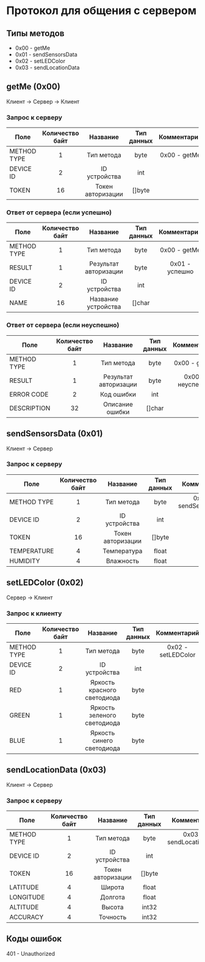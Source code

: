 # Протокол для общения с сервером

## Типы методов
- 0x00 - getMe
- 0x01 - sendSensorsData
- 0x02 - setLEDColor
- 0x03 - sendLocationData

## getMe (0x00)
Клиент -> Сервер -> Клиент
### Запрос к серверу
| Поле        | Количество байт |     Название      | Тип данных | Комментарий  |
|-------------|:---------------:|:-----------------:|:----------:|:------------:|
| METHOD TYPE |        1        |    Тип метода     |    byte    | 0x00 - getMe |
| DEVICE ID   |        2        |   ID устройства   |    int     |              |
| TOKEN       |       16        | Токен авторизации |   []byte   |              |
### Ответ от сервера (если успешно)
| Поле        | Количество байт |       Название        | Тип данных |  Комментарий   |
|-------------|:---------------:|:---------------------:|:----------:|:--------------:|
| METHOD TYPE |        1        |      Тип метода       |    byte    |  0x00 - getMe  |
| RESULT      |        1        | Результат авторизации |    byte    | 0x01 - успешно |
| DEVICE ID   |        2        |     ID устройства     |    int     |                |
| NAME        |       16        |  Название устройства  |   []char   |                |
### Ответ от сервера (если неуспешно)
| Поле        | Количество байт |       Название        | Тип данных |   Комментарий    |
|-------------|:---------------:|:---------------------:|:----------:|:----------------:|
| METHOD TYPE |        1        |      Тип метода       |    byte    |   0x00 - getMe   |
| RESULT      |        1        | Результат авторизации |    byte    | 0x00 - неуспешно |
| ERROR CODE  |        2        |      Код ошибки       |    int     |                  |
| DESCRIPTION |       32        |    Описание ошибки    |   []char   |                  |
## sendSensorsData (0x01)
Клиент -> Сервер
### Запрос к серверу
| Поле        | Количество байт |     Название      | Тип данных |      Комментарий       |
|-------------|:---------------:|:-----------------:|:----------:|:----------------------:|
| METHOD TYPE |        1        |    Тип метода     |    byte    | 0x01 - sendSensorsData |
| DEVICE ID   |        2        |   ID устройства   |    int     |                        |
| TOKEN       |       16        | Токен авторизации |   []byte   |                        |
| TEMPERATURE |        4        |    Температура    |   float    |                        |
| HUMIDITY    |        4        |     Влажность     |   float    |                        |
## setLEDColor (0x02)
Сервер -> Клиент
### Запрос к клиенту
| Поле        | Количество байт |          Название           | Тип данных |    Комментарий     |
|-------------|:---------------:|:---------------------------:|:----------:|:------------------:|
| METHOD TYPE |        1        |         Тип метода          |    byte    | 0x02 - setLEDColor |
| DEVICE ID   |        2        |        ID устройства        |    int     |                    |
| RED         |        1        | Яркость красного светодиода |    byte    |                    |
| GREEN       |        1        | Яркость зеленого светодиода |    byte    |                    |
| BLUE        |        1        |  Яркость синего светодиода  |    byte    |                    |
## sendLocationData (0x03)
Клиент -> Сервер
### Запрос к серверу
| Поле        | Количество байт |     Название      | Тип данных |       Комментарий       |
|-------------|:---------------:|:-----------------:|:----------:|:-----------------------:|
| METHOD TYPE |        1        |    Тип метода     |    byte    | 0x03 - sendLocationData |
| DEVICE ID   |        2        |   ID устройства   |    int     |                         |
| TOKEN       |       16        | Токен авторизации |   []byte   |                         |
| LATITUDE    |        4        |      Широта       |   float    |                         |
| LONGITUDE   |        4        |      Долгота      |   float    |                         |
| ALTITUDE    |        4        |      Высота       |   int32    |                         |
| ACCURACY    |        4        |     Точность      |   int32    |                         |

## Коды ошибок
401 - Unauthorized